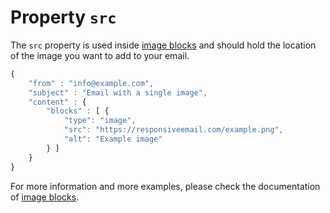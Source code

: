 # Property `src`

The `src` property is used inside [image blocks](copernica-docs:ResponsiveEmail/json/block-image)
and should hold the location of the image you want to add to your email.

```javascript
{
    "from" : "info@example.com",
    "subject" : "Email with a single image",
    "content" : {
        "blocks" : [ {
            "type": "image",
            "src": "https://responsiveemail.com/example.png",
            "alt": "Example image"
        } ]
    }
}
```

For more information and more examples, please check the documentation
of [image blocks](copernica-docs:ResponsiveEmail/json/block-image).
